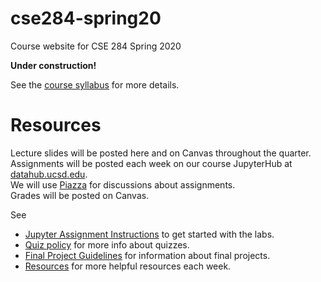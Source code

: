 # cse284-spring20
Course website for CSE 284 Spring 2020

**Under construction!**

See the [course syllabus](https://github.com/gymreklab/cse284-spring20/blob/master/cse284-spring20-syllabus.md) for more details.<br>


# Resources
Lecture slides will be posted here and on Canvas throughout the quarter. 
<br>
Assignments will be posted each week on our course JupyterHub at [datahub.ucsd.edu](datahub.ucsd.edu).
<br>
We will use [Piazza](https://piazza.com/ucsd/spring2020/cse284/home) for discussions about assignments.
<br>
Grades will be posted on Canvas.

See
* [Jupyter Assignment Instructions](https://github.com/gymreklab/cse284-spring20/blob/master/jupyter_assignment_instructions.md) to get started with the labs.
* [Quiz policy](https://github.com/gymreklab/cse284-spring20/blob/master/quiz_policy.md) for more info about quizzes.
* [Final Project Guidelines](https://github.com/gymreklab/cse284-spring20/blob/master/project_guidelines.md) for information about final projects. 
* [Resources](https://github.com/gymreklab/cse284-spring20/blob/master/resources.md) for more helpful resources each week.
